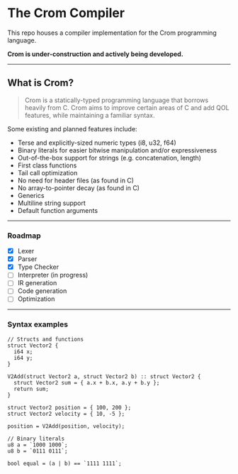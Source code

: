 # The Crom Compiler

This repo houses a compiler implementation for the Crom programming
language.

**Crom is under-construction and actively being developed.**

---

## What is Crom?
> Crom is a statically-typed programming language that borrows heavily from C. Crom aims to improve certain areas of C and add QOL features, while maintaining a familiar syntax.

Some existing and planned features include:
  - Terse and explicitly-sized numeric types (i8, u32, f64)
  - Binary literals for easier bitwise manipulation and/or expressiveness
  - Out-of-the-box support for strings (e.g. concatenation, length)
  - First class functions
  - Tail call optimization
  - No need for header files (as found in C)
  - No array-to-pointer decay (as found in C)
  - Generics
  - Multiline string support
  - Default function arguments

---

### Roadmap
- [x] Lexer
- [x] Parser
- [x] Type Checker
- [ ] Interpreter (in progress)
- [ ] IR generation
- [ ] Code generation
- [ ] Optimization

---

### Syntax examples

```
// Structs and functions
struct Vector2 {
  i64 x;
  i64 y;
}

V2Add(struct Vector2 a, struct Vector2 b) :: struct Vector2 {
  struct Vector2 sum = { a.x + b.x, a.y + b.y };
  return sum;
}

struct Vector2 position = { 100, 200 };
struct Vector2 velocity = { 10, -5 };

position = V2Add(position, velocity);

```

```
// Binary literals
u8 a = `1000 1000`;
u8 b = `0111 0111`;

bool equal = (a | b) == `1111 1111`;
```
